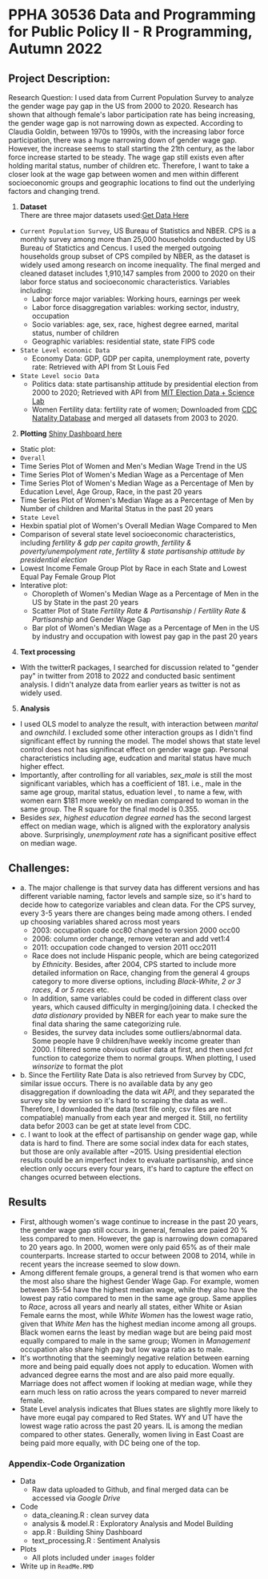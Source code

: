 # PPHA 30536 Data and Programming for Public Policy II - R Programming, Autumn 2022

## Project Description:
Research Question: I used data from Current Population Survey to analyze the gender wage pay gap in the US from 2000 to 2020. Research has shown that although female's labor participation rate has being increasing, the gender wage gap is not narrowing down as expected. According to Claudia Goldin, between 1970s to 1990s, with the increasing labor force participation, there was a huge narrowing down of gender wage gap. However, the increase seems to stall starting the 21th century, as the labor force increase started to be steady. The wage gap still exists even after holding marital status, number of children etc. Therefore, I want to take a closer look at the wage gap between women and men within different socioeconomic groups and geographic locations to find out the underlying factors and changing trend.

1. __Dataset__  
There are three major datasets used:[Get Data Here](https://drive.google.com/drive/folders/1y3B0fA5AhIfY8nG5gEL9ng8BOwPORu4J?usp=sharing)
 * `Current Population Survey`, US Bureau of Statistics and NBER. CPS is a monthly survey among more than 25,000 households conducted by US Bureau of Statictics and Cencus. I used the merged outgoing households group subset of CPS compiled by NBER, as the dataset is widely used among research on income inequality. The final merged and cleaned dataset includes 1,910,147 samples from 2000 to 2020 on their labor force status and socioeconomic characteristics. Variables including: 
   * Labor force major variables: Working hours, earnings per week
   * Labor force disaggregation variables: working sector, industry, occupation
   * Socio variables: age, sex, race, highest degree earned, marital status, number of children
   * Geographic variables: residential state, state FIPS code
 * `State Level economic Data`
   * Economy Data: GDP, GDP per capita, unemployment rate, poverty rate: Retrieved with API from St Louis Fed
 * `State Level socio Data`
   * Politics data: state partisanship attitude by presidential election from 2000 to 2020; Retrieved with API from [MIT Election Data + Science Lab](https://dataverse.harvard.edu/dataset.xhtml?persistentId=doi:10.7910/DVN/VOQCHQ)
   * Women Fertility data: fertility rate of women; Downloaded from [CDC Natality Database](https://wonder.cdc.gov/natality.html) and merged all datasets from 2003 to 2020.

 2. __Plotting__
 [Shiny Dashboard here](http://127.0.0.1:5898/)
 * Static plot:
  * `Overall`
   * Time Series Plot of Women and Men's Median Wage Trend in the US
   * Time Series Plot of Women's Median Wage as a Percentage of Men
   * Time Series Plot of Women's Median Wage as a Percentage of Men by Education Level, Age Group, Race, in the past 20 years
   * Time Series Plot of Women's Median Wage as a Percentage of Men by Number of children and Marital Status in the past 20 years 
  * `State Level`
   * Hexbin spatial plot of Women's Overall Median Wage Compared to Men
   * Comparison of several state level socioeconomic characteristics, including *fertility & gdp per capita growth*, *fertility & poverty/unempolyment rate*, *fertility & state partisanship attitude by presidential election*
   * Lowest Income Female Group Plot by Race in each State and Lowest Equal Pay Female Group Plot
 * Interative plot:
   * Choropleth of Women's Median Wage as a Percentage of Men in the US by State in the past 20 years
   * Scatter Plot of State *Fertility Rate & Partisanship* / *Fertility Rate & Partisanship* and Gender Wage Gap
   * Bar plot of Women's Median Wage as a Percentage of Men in the US by industry and occupation with lowest pay gap in the past 20 years
 4. __Text processing__
 * With the twitterR packages, I searched for discussion related to "gender pay" in twitter from 2018 to 2022 and conducted basic sentiment analysis. I didn't analyze data from earlier years as twitter is not as widely used.
 5. __Analysis__
  * I used OLS model to analyze the result, with interaction between *marital* and *ownchild*. I excluded some other interaction groups as I didn't find significant effect by running the model. The model shows that state level control does not has signifincat effect on gender wage gap. Personal characteristics including age, eudcation and marital status have much higher effect.
  * Importantly, after controlling for all variables, *sex_male* is still the most significant variables, which has a coefficient of 181. i.e., male in the same age group, marital status, eduation level , to name a few, with women earn $181 more weekly on median compared to woman in the same group. The R square for the final model is 0.355.
  * Besides *sex*, *highest education degree earned* has the second largest effect on median wage, which is aligned with the exploratory analysis above. Surprisingly, *unemployment rate* has a significant positive effect on median wage.

## Challenges:
 * a. The major challenge is that survey data has different versions and has different variable naming, factor levels and sample size, so it's hard to decide how to categorize variables and clean data. For the CPS survey, every 3-5 years there are changes being made among others. I ended up choosing variables shared across most years 
   * 2003: occupation code occ80 changed to version 2000 occ00
   * 2006: column order change, remove veteran and add vet1:4
   * 2011: occupation code changed to version 2011 occ2011
   * Race does not include Hispanic people, which are being categorized by *Ethnicity*. Besides, after 2004, CPS started to include more detailed information on Race, changing from the general 4 groups category to more diverse options, including *Black-White*, *2 or 3 races*, *4 or 5 races* etc.
   * In addition, same variables could be coded in different class over years, which caused difficulty in merging/joining data. I checked the *data distionary* provided by NBER for each year to make sure the final data sharing the same categorizing rule.
   * Besides, the survey data includes some outliers/abnormal data. Some people have 9 children/have weekly income greater than 2000. I filtered some obvious outlier data at first, and then used *fct* function to categorize them to normal groups. When plotting, I used *winsorize* to format the plot 
 * b. Since the Fertility Rate Data is also retrieved from Survey by CDC, similar issue occurs. There is no available data by any geo disaggregation if downloading the data wit *API*, and they separated the survey site by version so it's hard to scraping the data as well.. Therefore, I downloaded the data (text file only, csv files are not compatiable) manually from each year and merged it. Still, no fertility data befor 2003 can be get at state level from CDC.
 * c. I want to look at the effect of partisanship on gender wage gap, while data is hard to find. There are some social index data for each states, but those are only available after ~2015. Using presidential election results could be an imperfect index to evaluate partisanship, and since election only occurs every four years, it's hard to capture the effect on changes ocurred between elections.

## Results
 * First, although women's wage continue to increase in the past 20 years, the gender wage gap still occurs. In general, females are paied 20 % less compared to men. However, the gap is narrowing down comapared to 20 years ago. In 2000, women were only paid 65% as of their male counterparts. Increase started to occur between 2008 to 2014, while in recent years the increase seemed to slow down.
 * Among different female groups, a general trend is that women who earn the most also share the highest Gender Wage Gap. For example, women between 35-54 have the highest median wage, while they also have the lowest pay ratio compared to men in the same age group. Same applies to *Race*, across all years and nearly all states, either White or Asian Female earns the most, while *White Women* has the lowest wage ratio, given that *White Men* has the highest median income among all groups. Black women earns the least by median wage but are being paid most equally compared to male in the same group; Women in *Management* occupation also share high pay but low waga ratio as to male.
 * It's worthnoting that the seemingly negative relation between earning more and being paid equally does not apply to education. Women with advanced degree earns the most and are also paid more equally. Marriage does not affect women if looking at median wage, while they earn much less on ratio across the years compared to never marreid female.
 * State Level analysis indicates that Blues states are slightly more likely to have more euqal pay compared to Red States. WY and UT have the lowest wage ratio across the past 20 years. IL is among the median compared to other states. Generally, women living in East Coast are being paid more equally, with DC being one of the top.

### Appendix-Code Organization
 * Data
   * Raw data uploaded to Github, and final merged data can be accessed via *Google Drive* 
 * Code
   * data_cleaning.R : clean survey data
   * analysis & model.R : Exploratory Analysis and Model Building
   * app.R : Building Shiny Dashboard
   * text_processing.R : Sentiment Analysis
 * Plots
   * All plots included under `images` folder
 * Write up in `ReadMe.RMD`

